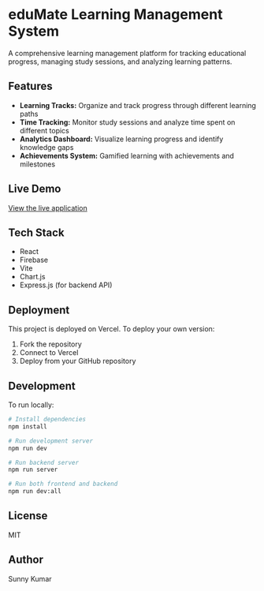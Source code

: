 # eduMate Learning Management System

A comprehensive learning management platform for tracking educational progress, managing study sessions, and analyzing learning patterns.

## Features

- **Learning Tracks:** Organize and track progress through different learning paths
- **Time Tracking:** Monitor study sessions and analyze time spent on different topics
- **Analytics Dashboard:** Visualize learning progress and identify knowledge gaps
- **Achievements System:** Gamified learning with achievements and milestones

## Live Demo

[View the live application](https://edu-mate-gvr2b482d-sunny-kumars-projects-e58e0ea1.vercel.app)

## Tech Stack

- React
- Firebase
- Vite
- Chart.js
- Express.js (for backend API)

## Deployment

This project is deployed on Vercel. To deploy your own version:

1. Fork the repository
2. Connect to Vercel
3. Deploy from your GitHub repository

## Development

To run locally:

```bash
# Install dependencies
npm install

# Run development server
npm run dev

# Run backend server
npm run server

# Run both frontend and backend
npm run dev:all
```

## License

MIT

## Author

Sunny Kumar 